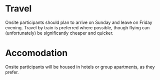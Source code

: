 # Travel

Onsite participants should plan to arrive on Sunday and leave on Friday evening. Travel by train is preferred where possible, though flying can (unfortunately) be significantly cheaper and quicker.

# Accomodation

Onsite participants will be housed in hotels or group apartments, as they prefer.
